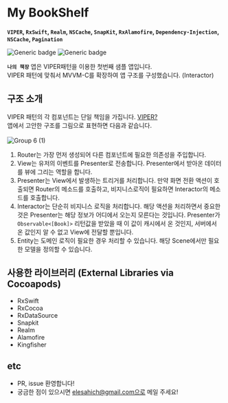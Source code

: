 # My BookShelf 

**`VIPER`, `RxSwift`, `Realm`, `NSCache`, `SnapKit`, `RxAlamofire`, `Dependency-Injection`, `NSCache`, `Pagination`**

![Generic badge](https://img.shields.io/badge/Licence-MIT-lightgray) ![Generic badge](https://img.shields.io/badge/Language-Swift-black) 



**`나의 책장`** 앱은 VIPER패턴을 이용한 첫번째 샘플 앱입니다. <br> VIPER 패턴에 맞춰서 MVVM-C를 확장하여 앱 구조를 구성했습니다. (Interactor)

## 구조 소개
VIPER 패턴의 각 컴포넌트는 단일 책임을 가집니다. [VIPER?](https://www.raywenderlich.com/8440907-getting-started-with-the-viper-architecture-pattern) <br>
앱에서 고안한 구조를 그림으로 표현하면 다음과 같습니다. <br><br>
![Group 6 (1)](https://user-images.githubusercontent.com/82797883/116359502-d3814a00-a839-11eb-997f-534de3cb8211.png)

1. Router는 가장 먼저 생성되어 다른 컴포넌트에 필요한 의존성을 주입합니다.
2. View는 유저의 이벤트를 Presenter로 전송합니다. Presenter에서 받아온 데이터를 뷰에 그리는 역할을 합니다.
3. Presenter는 View에서 발생하는 트리거를 처리합니다. 만약 화면 전환 액션이 호출되면 Router의 메소드를 호출하고, 비지니스로직이 필요하면 Interactor의 메소드를 호출합니다.
4. Interactor는 단순히 비지니스 로직을 처리합니다. 해당 액션을 처리하면서 중요한 것은 Presenter는 해당 정보가 어디에서 오는지 모른다는 것입니다. Presenter가 `Observable<[Book]>` 리턴값을 받았을 때 이 값이 캐시에서 온 것인지, 서버에서 온 값인지 알 수 없고 View에 전달할 뿐입니다.
5. Entity는 도메인 로직이 필요한 경우 처리할 수 있습니다. 해당 Scene에서만 필요한 모델을 정의할 수 있습니다.

## 사용한 라이브러리 (External Libraries via Cocoapods)
- RxSwift
- RxCocoa
- RxDataSource
- Snapkit
- Realm
- Alamofire
- Kingfisher

## etc
- PR, issue 환영합니다!
- 궁금한 점이 있으시면 elesahich@gmail.com으로 메일 주세요!

